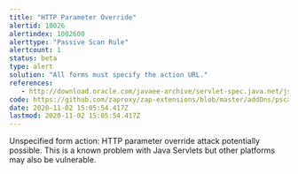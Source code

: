 ```yaml
---
title: "HTTP Parameter Override"
alertid: 10026
alertindex: 1002600
alerttype: "Passive Scan Rule"
alertcount: 1
status: beta
type: alert
solution: "All forms must specify the action URL."
references:
   - http://download.oracle.com/javaee-archive/servlet-spec.java.net/jsr340-experts/att-0317/OnParameterPollutionAttacks.pdf
code: https://github.com/zaproxy/zap-extensions/blob/master/addOns/pscanrulesBeta/src/main/java/org/zaproxy/zap/extension/pscanrulesBeta/ServletParameterPollutionScanRule.java
date: 2020-11-02 15:05:54.417Z
lastmod: 2020-11-02 15:05:54.417Z
---
```

Unspecified form action: HTTP parameter override attack potentially possible. This is a known problem with Java Servlets but other platforms may also be vulnerable.
